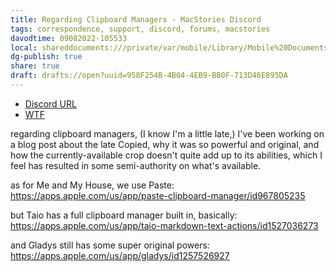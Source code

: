 ```yaml
---
title: Regarding Clipboard Managers - MacStories Discord
tags: correspondence, support, discord, forums, macstories
davodtime: 09082022-105533
local: shareddocuments:///private/var/mobile/Library/Mobile%20Documents/iCloud~md~obsidian/Documents/OBSHIDDIAN/drafts/958F254B-4B04-4EB9-B80F-713D46E895DA.md
dg-publish: true
share: true
draft: drafts://open?uuid=958F254B-4B04-4EB9-B80F-713D46E895DA
---
```

- [Discord URL](https://discord.com/channels/836622115435184162/837345683550765157/983181853668290600)
- [WTF](https://davidblue.wtf/drafts/958F254B-4B04-4EB9-B80F-713D46E895DA.html)

regarding clipboard managers, (I know I'm a little late,) I've been working on a blog post about the late Copied, why it was so powerful and original, and how the currently-available crop doesn't quite add up to its abilities, which I feel has resulted in some semi-authority on what's available.

as for Me and My House, we use Paste: https://apps.apple.com/us/app/paste-clipboard-manager/id967805235

but Taio has a full clipboard manager built in, basically: https://apps.apple.com/us/app/taio-markdown-text-actions/id1527036273

and Gladys still has some super original powers: https://apps.apple.com/us/app/gladys/id1257526927